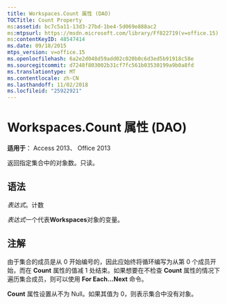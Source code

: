 ```yaml
---
title: Workspaces.Count 属性 (DAO)
TOCTitle: Count Property
ms:assetid: bc7c5a11-13d3-27bd-1be4-5d069e888ac2
ms:mtpsurl: https://msdn.microsoft.com/library/Ff822719(v=office.15)
ms:contentKeyID: 48547414
ms.date: 09/18/2015
mtps_version: v=office.15
ms.openlocfilehash: 6a2e2d048d59add02c020b0c6d3ed5b91918c58e
ms.sourcegitcommit: d7248f803002b31cf7fc561b03530199a9b0a8fd
ms.translationtype: MT
ms.contentlocale: zh-CN
ms.lasthandoff: 11/02/2018
ms.locfileid: "25922921"
---
```

# <a name="workspacescount-property-dao"></a>Workspaces.Count 属性 (DAO)


**适用于**： Access 2013、 Office 2013

返回指定集合中的对象数。只读。

## <a name="syntax"></a>语法

*表达式*。计数

*表达式*一个代表**Workspaces**对象的变量。

## <a name="remarks"></a>注解

由于集合的成员是从 0 开始编号的，因此应始终将循环编写为从第 0 个成员开始，而在 **Count** 属性的值减 1 处结束。如果想要在不检查 **Count** 属性的情况下遍历集合成员，则可以使用 **For Each...Next** 命令。

**Count** 属性设置从不为 Null。如果其值为 0，则表示集合中没有对象。

